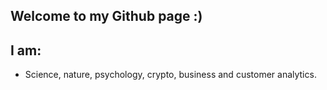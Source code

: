 ## Welcome to my Github page :)


## I am:
- Science, nature, psychology, crypto, business and customer analytics.
